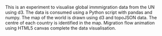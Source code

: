 This is an experiment to visualise global immmigration data from the UN using d3. The data is consumed using a Python script with pandas and numpy. The map of the world is drawn using d3 and topoJSON data. The centre of each country is identified in the map. Migration flow animation using HTML5 canvas complete the data visualisation. 